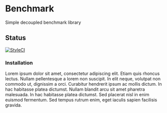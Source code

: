 # Benchmark
Simple decoupled benchmark library

## Status

[![StyleCI](https://styleci.io/repos/61770165/shield)](https://styleci.io/repos/61770165)

### Installation

Lorem ipsum dolor sit amet, consectetur adipiscing elit. Etiam quis rhoncus lectus. Nullam pellentesque a lorem non suscipit. In elit neque, volutpat non commodo ut, dignissim a orci. Curabitur hendrerit ipsum ac mollis dictum. In hac habitasse platea dictumst. Nullam blandit arcu sit amet pharetra malesuada. In hac habitasse platea dictumst. Sed placerat nisl in enim euismod fermentum. Sed tempus rutrum enim, eget iaculis sapien facilisis gravida.
